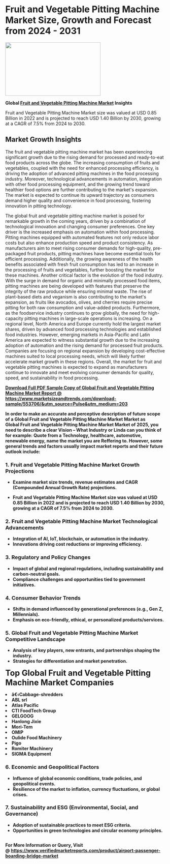 <H1>Fruit and Vegetable Pitting Machine Market Size, Growth and Forecast from 2024 - 2031</H1><img class="aligncenter size-medium wp-image-584254" src="https://thirdeyenews.in/wp-content/uploads/2024/09/Global-Market-Research-300x168.jpeg" alt="" width="300" height="168" /><p><strong>Global&nbsp;<a href="https://www.marketsizeandtrends.com/download-sample/553706/&amp;utm_source=Pulse&amp;utm_medium=203">Fruit and Vegetable Pitting Machine Market</a> Insights</strong></p><p>Fruit and Vegetable Pitting Machine Market size was valued at USD 0.85 Billion in 2022 and is projected to reach USD 1.40 Billion by 2030, growing at a CAGR of 7.5% from 2024 to 2030.</p><p><h2>Market Growth Insights</h2> <p>The fruit and vegetable pitting machine market has been experiencing significant growth due to the rising demand for processed and ready-to-eat food products across the globe. The increasing consumption of fruits and vegetables, coupled with the need for enhanced processing efficiency, is driving the adoption of advanced pitting machines in the food processing industry. Moreover, technological advancements in automation, integration with other food processing equipment, and the growing trend toward healthier food options are further contributing to the market's expansion. The market is expected to continue its upward trajectory as consumers demand higher quality and convenience in food processing, fostering innovation in pitting technology.</p> <p><strong><a href="#"></a></strong></p> <p>The global fruit and vegetable pitting machine market is poised for remarkable growth in the coming years, driven by a combination of technological innovation and changing consumer preferences. One key driver is the increased emphasis on automation within food processing. Pitting machines equipped with automated features not only reduce labor costs but also enhance production speed and product consistency. As manufacturers aim to meet rising consumer demands for high-quality, pre-packaged fruit products, pitting machines have become essential tools for efficient processing. Additionally, the growing awareness of the health benefits associated with fresh fruit consumption has led to an increase in the processing of fruits and vegetables, further boosting the market for these machines. Another critical factor is the evolution of the food industry. With the surge in demand for organic and minimally processed food items, pitting machines are being developed with features that preserve the integrity of the raw produce while ensuring minimal waste. The rise of plant-based diets and veganism is also contributing to the market's expansion, as fruits like avocados, olives, and cherries require precise pitting for both raw consumption and value-added products. Furthermore, as the foodservice industry continues to grow globally, the need for high-capacity pitting machines in large-scale operations is increasing. On a regional level, North America and Europe currently hold the largest market shares, driven by advanced food processing technologies and established food industries. However, emerging markets in Asia-Pacific and Latin America are expected to witness substantial growth due to the increasing adoption of automation and the rising demand for processed fruit products. Companies are focusing on regional expansion by developing cost-effective machines suited to local processing needs, which will likely further accelerate market growth in these regions. Overall, the market for fruit and vegetable pitting machines is expected to expand as manufacturers continue to innovate and meet evolving consumer demands for quality, speed, and sustainability in food processing.</p> <p><strong><a href="#"></p><p><span class=""><strong>Download Full PDF Sample Copy of Global Fruit and Vegetable Pitting Machine Market Report</strong> @ <a href="https://www.marketsizeandtrends.com/download-sample/553706/&amp;utm_source=Pulse&amp;utm_medium=203" target="_blank">https://www.marketsizeandtrends.com/download-sample/553706/&amp;utm_source=Pulse&amp;utm_medium=203</a></span></p><p>In order to make an accurate and perceptive description of future scope of a Global&nbsp;Fruit and Vegetable Pitting Machine Market Market as Global&nbsp;Fruit and Vegetable Pitting Machine Market Market of 2025, you need to describe a clear Vision &ndash; What Industry or Linda can you think of for example: Quote from a Technology, healthcare, automotive, renewable energy, name the market you are Reffering to. However, some general trends and factors usually impact market reports and their future outlook include:</p><h3>1.&nbsp;<strong>Fruit and Vegetable Pitting Machine Market Growth Projections</strong></h3><ul><li>Examine market size trends, revenue estimates and CAGR (Compounded Annual Growth Rate) projections.</li><li><p>Fruit and Vegetable Pitting Machine Market size was valued at USD 0.85 Billion in 2022 and is projected to reach USD 1.40 Billion by 2030, growing at a CAGR of 7.5% from 2024 to 2030.</p></li></ul><h3>2.&nbsp;<strong>Fruit and Vegetable Pitting Machine Market Technological Advancements</strong></h3><ul><li>Integration of AI, IoT, blockchain, or automation in the industry.</li><li>Innovations driving cost reductions or improving efficiency.</li></ul><h3>3.&nbsp;<strong>Regulatory and Policy Changes</strong></h3><ul><li>Impact of global and regional regulations, including sustainability and carbon-neutral goals.</li><li>Compliance challenges and opportunities tied to government initiatives.</li></ul><h3>4.&nbsp;<strong>Consumer Behavior Trends</strong></h3><ul><li>Shifts in demand influenced by generational preferences (e.g., Gen Z, Millennials).</li><li>Emphasis on eco-friendly, ethical, or personalized products/services.</li></ul><h3>5.&nbsp;<strong>Global Fruit and Vegetable Pitting Machine Market Competitive Landscape</strong></h3><ul><li>Analysis of key players, new entrants, and partnerships shaping the industry.</li><li>Strategies for differentiation and market penetration.</li></ul><p data-pm-slice="1 1 []"><span style="color: inherit; font-family: inherit; font-size: 25px;">Top Global Fruit and Vegetable Pitting Machine Market Companies</span></p><div class="" data-test-id=""><p><li>â€‹Cabbage-shredders</li><li> ABL srl</li><li> Atlas Pacific</li><li> CTI FoodTech Group</li><li> GELGOOG</li><li> Hanlong Jixie</li><li> Mori-Tem</li><li> OMIP</li><li> Oulide Food Machinery</li><li> Pigo</li><li> Romiter Machinery</li><li> SIGMA Equipment</li></p></div><h3>6.&nbsp;<strong>Economic and Geopolitical Factors</strong></h3><ul><li>Influence of global economic conditions, trade policies, and geopolitical events.</li><li>Resilience of the market to inflation, currency fluctuations, or global crises.</li></ul><h3>7.&nbsp;<strong>Sustainability and ESG (Environmental, Social, and Governance)</strong></h3><ul><li>Adoption of sustainable practices to meet ESG criteria.</li><li>Opportunities in green technologies and circular economy principles.</li></ul><h2><strong style="font-size: 14px;">For More Information or Query, Visit @&nbsp;</strong><a style="background-color: #ffffff; font-size: 14px;" href="https://www.marketsizeandtrends.com/report/fruit-and-vegetable-pitting-machine-market/" target="_blank">https://www.verifiedmarketreports.com/product/airport-passenger-boarding-bridge-market</a></h2>
